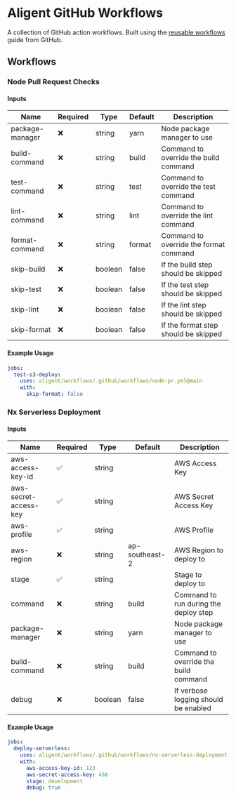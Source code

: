 # Aligent GitHub Workflows

A collection of GitHub action workflows. Built using the [reusable workflows](https://docs.github.com/en/actions/sharing-automations/reusing-workflows) guide from GitHub.

## Workflows

### Node Pull Request Checks

#### **Inputs**
| Name          | Required | Type    | Default            | Description                        |
|---------------|----------|---------|--------------------|------------------------------------|
| package-manager | ❌      | string  | yarn               | Node package manager to use       |
| build-command   | ❌      | string  | build              | Command to override the build command |
| test-command    | ❌      | string  | test               | Command to override the test command |
| lint-command    | ❌      | string  | lint               | Command to override the lint command |
| format-command  | ❌      | string  | format             | Command to override the format command |
| skip-build      | ❌      | boolean | false              | If the build step should be skipped |
| skip-test       | ❌      | boolean | false              | If the test step should be skipped |
| skip-lint       | ❌      | boolean | false              | If the lint step should be skipped |
| skip-format     | ❌      | boolean | false              | If the format step should be skipped |

#### Example Usage

```yaml
jobs:
  test-s3-deploy:
    uses: aligent/workflows/.github/workflows/node-pr.yml@main
    with:
      skip-format: false
```

### Nx Serverless Deployment

#### **Inputs**
| Name                  | Required | Type    | Default         | Description                                |
|--------------------- |----------|---------|-----------------|-------------------------------------------|
| aws-access-key-id    | ✅       | string  |                 | AWS Access Key                             |
| aws-secret-access-key| ✅       | string  |                 | AWS Secret Access Key                      |
| aws-profile          | ✅       | string  |                 | AWS Profile                                |
| aws-region           | ❌       | string  | ap-southeast-2  | AWS Region to deploy to                    |
| stage                | ✅       | string  |                 | Stage to deploy to                         |
| command              | ❌       | string  | build           | Command to run during the deploy step      |
| package-manager      | ❌       | string  | yarn            | Node package manager to use                |
| build-command        | ❌       | string  | build           | Command to override the build command      |
| debug                | ❌       | boolean | false           | If verbose logging should be enabled       |

#### Example Usage

```yaml
jobs:
  deploy-serverless:
    uses: aligent/workflows/.github/workflows/nx-serverless-deployment.yml@main
    with:
      aws-access-key-id: 123
      aws-secret-access-key: 456
      stage: development
      debug: true
```
